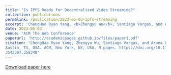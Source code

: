 ```yaml
---
title: "Is IPFS Ready for Decentralized Video Streaming?"
collection: publications
permalink: /publication/2023-05-03-ipfs-streaming
excerpt: 'ChengHao Ryan Yang, <b>Zhengyu Wu</b>, Santiago Vargas, and Aruna Balasubramanian'
date: 2023-05-03
venue: 'ACM The Web Conference'
paperurl: 'http://academicpages.github.io/files/paper1.pdf'
citation: "ChengHao Ryan Yang, Zhengyu Wu, Santiago Vargas, and Aruna Balasubramanian. 2023. Is IPFS Ready for Decentralized Video Streaming?. In Proceedings of the ACM Web Conference 2023 (WWW ’23), May 1–5, 2023,
Austin, TX, USA. ACM, New York, NY, USA, 9 pages. https://doi.org/10.1145/
3543507.358340"
---
```


[Download paper here](http://littlespeechless.github.io/bio/files/ipfs-stream.pdf)
